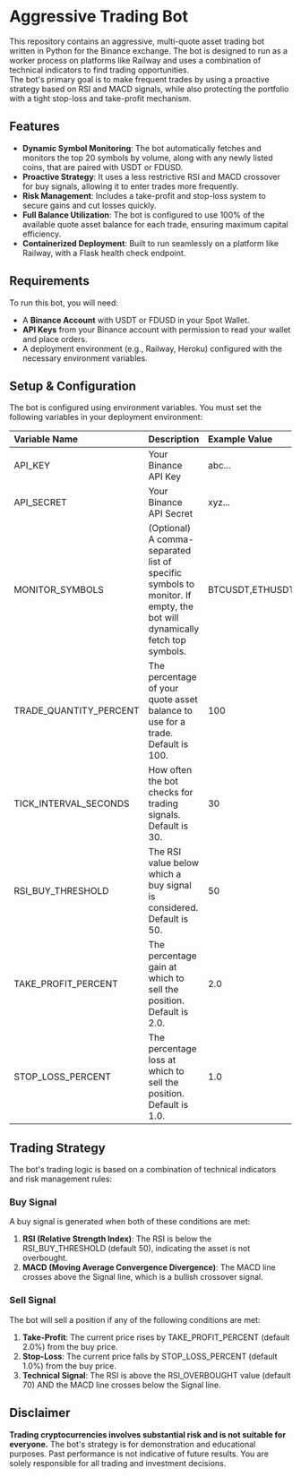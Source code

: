 # **Aggressive Trading Bot**

This repository contains an aggressive, multi-quote asset trading bot written in Python for the Binance exchange. The bot is designed to run as a worker process on platforms like Railway and uses a combination of technical indicators to find trading opportunities.  
The bot's primary goal is to make frequent trades by using a proactive strategy based on RSI and MACD signals, while also protecting the portfolio with a tight stop-loss and take-profit mechanism.

## **Features**

* **Dynamic Symbol Monitoring**: The bot automatically fetches and monitors the top 20 symbols by volume, along with any newly listed coins, that are paired with USDT or FDUSD.  
* **Proactive Strategy**: It uses a less restrictive RSI and MACD crossover for buy signals, allowing it to enter trades more frequently.  
* **Risk Management**: Includes a take-profit and stop-loss system to secure gains and cut losses quickly.  
* **Full Balance Utilization**: The bot is configured to use 100% of the available quote asset balance for each trade, ensuring maximum capital efficiency.  
* **Containerized Deployment**: Built to run seamlessly on a platform like Railway, with a Flask health check endpoint.

## **Requirements**

To run this bot, you will need:

* A **Binance Account** with USDT or FDUSD in your Spot Wallet.  
* **API Keys** from your Binance account with permission to read your wallet and place orders.  
* A deployment environment (e.g., Railway, Heroku) configured with the necessary environment variables.

## **Setup & Configuration**

The bot is configured using environment variables. You must set the following variables in your deployment environment:

| Variable Name | Description | Example Value |
| :---- | :---- | :---- |
| API\_KEY | Your Binance API Key | abc... |
| API\_SECRET | Your Binance API Secret | xyz... |
| MONITOR\_SYMBOLS | (Optional) A comma-separated list of specific symbols to monitor. If empty, the bot will dynamically fetch top symbols. | BTCUSDT,ETHUSDT |
| TRADE\_QUANTITY\_PERCENT | The percentage of your quote asset balance to use for a trade. Default is 100\. | 100 |
| TICK\_INTERVAL\_SECONDS | How often the bot checks for trading signals. Default is 30\. | 30 |
| RSI\_BUY\_THRESHOLD | The RSI value below which a buy signal is considered. Default is 50\. | 50 |
| TAKE\_PROFIT\_PERCENT | The percentage gain at which to sell the position. Default is 2.0. | 2.0 |
| STOP\_LOSS\_PERCENT | The percentage loss at which to sell the position. Default is 1.0. | 1.0 |

## **Trading Strategy**

The bot's trading logic is based on a combination of technical indicators and risk management rules:

### **Buy Signal**

A buy signal is generated when both of these conditions are met:

1. **RSI (Relative Strength Index)**: The RSI is below the RSI\_BUY\_THRESHOLD (default 50), indicating the asset is not overbought.  
2. **MACD (Moving Average Convergence Divergence)**: The MACD line crosses above the Signal line, which is a bullish crossover signal.

### **Sell Signal**

The bot will sell a position if any of the following conditions are met:

1. **Take-Profit**: The current price rises by TAKE\_PROFIT\_PERCENT (default 2.0%) from the buy price.  
2. **Stop-Loss**: The current price falls by STOP\_LOSS\_PERCENT (default 1.0%) from the buy price.  
3. **Technical Signal**: The RSI is above the RSI\_OVERBOUGHT value (default 70\) AND the MACD line crosses below the Signal line.

## **Disclaimer**

**Trading cryptocurrencies involves substantial risk and is not suitable for everyone.** The bot's strategy is for demonstration and educational purposes. Past performance is not indicative of future results. You are solely responsible for all trading and investment decisions.